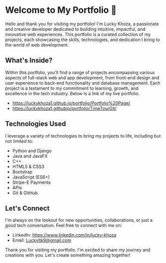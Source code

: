 # Welcome to My Portfolio 👋

Hello and thank you for visiting my portfolio! I'm Lucky Khoza, a passionate and creative developer dedicated to building intuitive, impactful, and innovative web experiences. This portfolio is a curated collection of my projects, each showcasing the skills, technologies, and dedication I bring to the world of web development.

## What's Inside?

Within this portfolio, you'll find a range of projects encompassing various aspects of full-stack web and app development, from front-end design and user experience to back-end functionality and database management. Each project is a testament to my commitment to learning, growth, and excellence in the tech industry. Below is a link of my live portfolio.
-   https://luckykhoza1.github.io/portfolio/Portfolio%20Page/
-   https://luckykhoza1.githubio/portfolio/TimeTourGit/

## Technologies Used

I leverage a variety of technologies to bring my projects to life, including but not limited to:

- Python and Django
- Java and JavaFX
- C++
- HTML5 & CSS3
- Bootstrap
- JavaScript (ES6+)
- Stripe-E Payments
- APIs
- Git & GitHub

## Let's Connect

I'm always on the lookout for new opportunities, collaborations, or just a good tech conversation. Feel free to connect with me on:

- LinkedIn: https://www.linkedin.com/in/lucky-khoza
- Email: Luckyltk9@gmail.com 

Thank you for visiting my portfolio. I'm excited to share my journey and creations with you. Let's create something amazing together!
